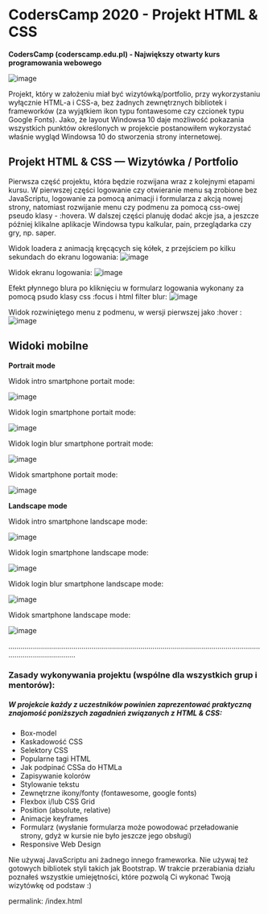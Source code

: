 # CodersCamp 2020 - Projekt HTML & CSS
**CodersCamp (coderscamp.edu.pl) - Największy otwarty kurs programowania webowego** 

![image](https://user-images.githubusercontent.com/31479697/102770677-d00a1d80-4384-11eb-97d5-61d2c6337fd8.jpg "Windows 10 HTML")

Projekt, który w założeniu miał być wizytówką/portfolio, przy wykorzystaniu wyłącznie HTML-a i CSS-a, bez żadnych zewnętrznych bibliotek i frameworków (za wyjątkiem ikon typu fontawesome czy czcionek typu Google Fonts).
Jako, że layout Windowsa 10 daje możliwość pokazania wszystkich punktów określonych w projekcie postanowiłem wykorzystać właśnie wygląd Windowsa 10 do stworzenia strony internetowej.

## Projekt HTML & CSS — Wizytówka / Portfolio
Pierwsza część projektu, która będzie rozwijana wraz z kolejnymi etapami kursu. W pierwszej części logowanie czy otwieranie menu są zrobione bez JavaScriptu, logowanie za pomocą animacji i formularza z akcją nowej strony, natomiast rozwijanie menu czy podmenu za pomocą css-owej pseudo klasy - :hovera. 
W dalszej części planuję dodać akcje jsa, a jeszcze później klikalne aplikacje Windowsa typu kalkular, pain, przeglądarka czy gry, np. saper.

Widok loadera z animacją kręcących się kółek, z przejściem po kilku sekundach do ekranu logowania:
![image](https://user-images.githubusercontent.com/31479697/102770324-3d697e80-4384-11eb-8ad9-e60b04a41899.jpg "Windows 10 HTML")

Widok ekranu logowania:
![image](https://user-images.githubusercontent.com/31479697/102770733-eb752880-4384-11eb-8207-95c0151df186.jpg "Windows 10 HTML")

Efekt płynnego blura po kliknięciu w formularz logowania wykonany za pomocą psudo klasy css :focus i html filter blur:
![image](https://user-images.githubusercontent.com/31479697/102770821-11023200-4385-11eb-89a8-b3e687607c2f.jpg "Windows 10 HTML")

Widok rozwiniętego menu z podmenu, w wersji pierwszej jako :hover :
![image](https://user-images.githubusercontent.com/31479697/102770881-25dec580-4385-11eb-85b2-9e0f47ec762a.jpg "Windows 10 HTML")



## Widoki mobilne ##
**Portrait mode**

Widok intro smartphone portait mode:

![image](https://user-images.githubusercontent.com/31479697/102884754-7839e800-4452-11eb-8512-3658f7b40a64.png)


Widok login smartphone portait mode:

![image](https://user-images.githubusercontent.com/31479697/102885012-f7c7b700-4452-11eb-8bf1-88b05c1c964a.png)


Widok login blur smartphone portrait mode:

![image](https://user-images.githubusercontent.com/31479697/102885748-2befa780-4454-11eb-8540-3535d322447d.png)


Widok smartphone portait mode:

![image](https://user-images.githubusercontent.com/31479697/102883090-b4b81480-444f-11eb-9191-5b6004632b81.png)



**Landscape mode**

Widok intro smartphone landscape mode:

![image](https://user-images.githubusercontent.com/31479697/102884894-b7683900-4452-11eb-874b-a8f22c03354e.png)


Widok login smartphone landscape mode:

![image](https://user-images.githubusercontent.com/31479697/102885308-6c025a80-4453-11eb-80cb-dc8ef8a8eb6b.png)


Widok login blur smartphone landscape mode:

![image](https://user-images.githubusercontent.com/31479697/102885560-da471d00-4453-11eb-878e-525996fc3b12.png)


Widok smartphone landscape mode:

![image](https://user-images.githubusercontent.com/31479697/102883493-68b99f80-4450-11eb-9d9d-2a5dfddecbdd.png)


.............................................................................................................................................................


### Zasady wykonywania projektu (wspólne dla wszystkich grup i mentorów): 

##### W projekcie każdy z uczestników powinien zaprezentować praktyczną znajomość poniższych zagadnień związanych z HTML & CSS:
- Box-model
- Kaskadowość CSS
- Selektory CSS
- Popularne tagi HTML
- Jak podpinać CSSa do HTMLa
- Zapisywanie kolorów
- Stylowanie tekstu
- Zewnętrzne ikony/fonty (fontawesome, google fonts)
- Flexbox i/lub CSS Grid
- Position (absolute, relative)
- Animacje keyframes
- Formularz (wysłanie formularza może powodować przeładowanie strony, gdyż w kursie nie było jeszcze jego obsługi)
- Responsive Web Design

Nie używaj JavaScriptu ani żadnego innego frameworka. 
Nie używaj też gotowych bibliotek styli takich jak Bootstrap. 
W trakcie przerabiania działu poznałeś wszystkie umiejętności, które pozwolą Ci wykonać Twoją wizytówkę od podstaw :) 

permalink: /index.html
